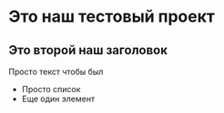 # Это наш тестовый проект

## Это второй наш заголовок

Просто текст чтобы был

- Просто список
- Еще один элемент